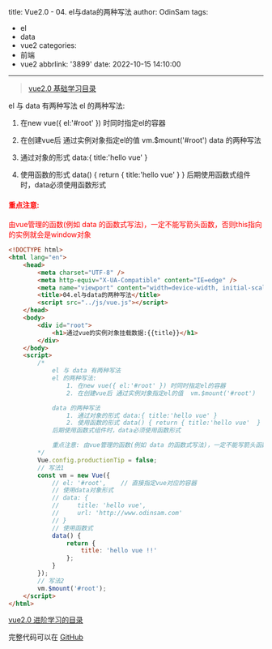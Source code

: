 title: Vue2.0 - 04. el与data的两种写法
author: OdinSam
tags:
  - el
  - data
  - vue2
categories:
  - 前端
  - vue2
abbrlink: '3899'
date: 2022-10-15 14:10:00
---
> [vue2.0 基础学习目录](/articles/da3d.html) 

<!--more-->

el 与 data 有两种写法
el 的两种写法:

1. 在new vue({ el:'#root' }) 时同时指定el的容器 
2. 在创建vue后 通过实例对象指定el的值  vm.$mount('#root')
data 的两种写法

1. 通过对象的形式 data:{ title:'hello vue' }
2. 使用函数的形式 data() { return { title:'hello vue'  } }
后期使用函数式组件时，data必须使用函数形式

#### <font color='red'>重点注意:</font>

<font color='red'>由vue管理的函数(例如 data 的函数式写法)，一定不能写箭头函数，否则this指向的实例就会是window对象</font>

```html
<!DOCTYPE html>
<html lang="en">
    <head>
        <meta charset="UTF-8" />
        <meta http-equiv="X-UA-Compatible" content="IE=edge" />
        <meta name="viewport" content="width=device-width, initial-scale=1.0" />
        <title>04.el与data的两种写法</title>
        <script src="../js/vue.js"></script>
    </head>
    <body>
        <div id="root">
            <h1>通过vue的实例对象挂载数据:{{title}}</h1>
        </div>
    </body>
    <script>
        /*
            el 与 data 有两种写法
            el 的两种写法:
                1. 在new vue({ el:'#root' }) 时同时指定el的容器 
                2. 在创建vue后 通过实例对象指定el的值  vm.$mount('#root')

            data 的两种写法
                1. 通过对象的形式 data:{ title:'hello vue' }
                2. 使用函数的形式 data() { return { title:'hello vue'  } }
            后期使用函数式组件时，data必须使用函数形式

            重点注意: 由vue管理的函数(例如 data 的函数式写法)，一定不能写箭头函数，否则this指向的实例就会是window对象
        */
        Vue.config.productionTip = false;
        // 写法1
        const vm = new Vue({
            // el: '#root',    // 直接指定vue对应的容器
            // 使用data对象形式
            // data: {
            //     title: 'hello vue',
            //     url: 'http://www.odinsam.com'
            // }
            // 使用函数式
            data() {
                return {
                    title: 'hello vue !!'
                };
            }
        });
        // 写法2
        vm.$mount('#root');
    </script>
</html>
```

[vue2.0 进阶学习的目录](/articles/e255.html)  

完整代码可以在 [GitHub](https://github.com/odinsam/learn-vue2.0)